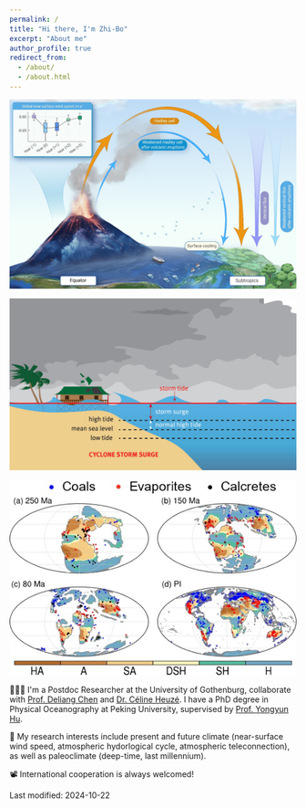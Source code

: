 ```yaml
---
permalink: /
title: "Hi there, I'm Zhi-Bo"
excerpt: "About me"
author_profile: true
redirect_from: 
  - /about/
  - /about.html
---
```


![Volcano and global wind energy](/images/volcano-wind.png)

![Extreme wind and storm surge](/images/stormsurge.jpg) 

![The deep-time evolutions of aridity and dryland](/images/arid.jpg) 


👨🏻‍💻 I'm a Postdoc Researcher at the University of Gothenburg, collaborate with [Prof. Deliang Chen](http://rcg.gvc.gu.se/dc/#:~:text=Professor%20Deliang%20Chen%20August%20R%C3%B6hss) and [Dr. Céline Heuzé](https://cheuze.com/). I have a PhD degree in Physical Oceanography at Peking University, supervised by [Prof. Yongyun Hu](https://faculty.pku.edu.cn/yyhu/).   

🔬 My research interests include present and future climate (near-surface wind speed, atmospheric hydorlogical cycle, atmospheric teleconnection), as well as paleoclimate (deep-time, last millennium).

📽️ International cooperation is always welcomed!



Last modified: 2024-10-22

<p hidden> 
# Selected Experience
</p>
